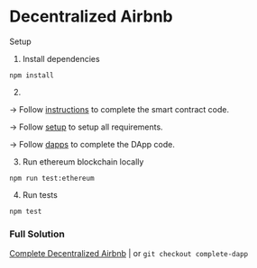 # Decentralized Airbnb
Setup

1. Install dependencies
```
npm install
```

2. 
  -> Follow [instructions](./Instructions.md) to complete the smart contract code.
  
  -> Follow [setup](./setup.md) to setup all requirements.
  
  -> Follow [dapps](./dapps.md) to complete the DApp code.

3. Run ethereum blockchain locally
```
npm run test:ethereum
```

4. Run tests
```
npm test
```

### Full Solution

[Complete Decentralized Airbnb](https://github.com/maticnetwork/ethindia-workshop/tree/complete-dapp) | or `git checkout complete-dapp`
